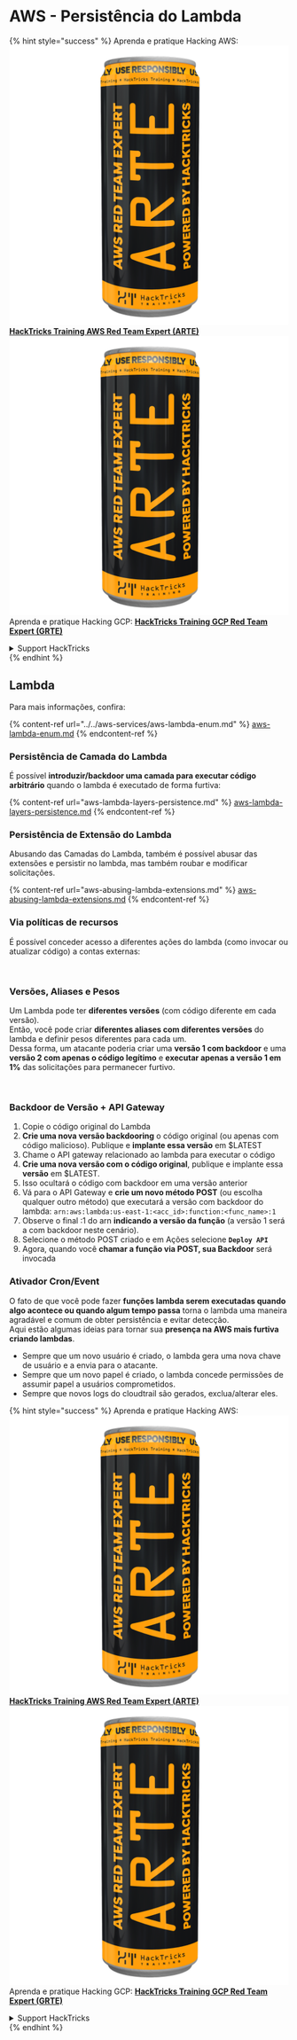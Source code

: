 # AWS - Persistência do Lambda

{% hint style="success" %}
Aprenda e pratique Hacking AWS:<img src="../../../../.gitbook/assets/image (1) (1) (1).png" alt="" data-size="line">[**HackTricks Training AWS Red Team Expert (ARTE)**](https://training.hacktricks.xyz/courses/arte)<img src="../../../../.gitbook/assets/image (1) (1) (1).png" alt="" data-size="line">\
Aprenda e pratique Hacking GCP: <img src="../../../../.gitbook/assets/image (2).png" alt="" data-size="line">[**HackTricks Training GCP Red Team Expert (GRTE)**<img src="../../../../.gitbook/assets/image (2).png" alt="" data-size="line">](https://training.hacktricks.xyz/courses/grte)

<details>

<summary>Support HackTricks</summary>

* Confira os [**planos de assinatura**](https://github.com/sponsors/carlospolop)!
* **Junte-se ao** 💬 [**grupo do Discord**](https://discord.gg/hRep4RUj7f) ou ao [**grupo do telegram**](https://t.me/peass) ou **siga**-nos no **Twitter** 🐦 [**@hacktricks\_live**](https://twitter.com/hacktricks_live)**.**
* **Compartilhe truques de hacking enviando PRs para os repositórios do** [**HackTricks**](https://github.com/carlospolop/hacktricks) e [**HackTricks Cloud**](https://github.com/carlospolop/hacktricks-cloud).

</details>
{% endhint %}

## Lambda

Para mais informações, confira:

{% content-ref url="../../aws-services/aws-lambda-enum.md" %}
[aws-lambda-enum.md](../../aws-services/aws-lambda-enum.md)
{% endcontent-ref %}

### Persistência de Camada do Lambda

É possível **introduzir/backdoor uma camada para executar código arbitrário** quando o lambda é executado de forma furtiva:

{% content-ref url="aws-lambda-layers-persistence.md" %}
[aws-lambda-layers-persistence.md](aws-lambda-layers-persistence.md)
{% endcontent-ref %}

### Persistência de Extensão do Lambda

Abusando das Camadas do Lambda, também é possível abusar das extensões e persistir no lambda, mas também roubar e modificar solicitações.

{% content-ref url="aws-abusing-lambda-extensions.md" %}
[aws-abusing-lambda-extensions.md](aws-abusing-lambda-extensions.md)
{% endcontent-ref %}

### Via políticas de recursos

É possível conceder acesso a diferentes ações do lambda (como invocar ou atualizar código) a contas externas:

<figure><img src="../../../../.gitbook/assets/image (255).png" alt=""><figcaption></figcaption></figure>

### Versões, Aliases e Pesos

Um Lambda pode ter **diferentes versões** (com código diferente em cada versão).\
Então, você pode criar **diferentes aliases com diferentes versões** do lambda e definir pesos diferentes para cada um.\
Dessa forma, um atacante poderia criar uma **versão 1 com backdoor** e uma **versão 2 com apenas o código legítimo** e **executar apenas a versão 1 em 1%** das solicitações para permanecer furtivo.

<figure><img src="../../../../.gitbook/assets/image (120).png" alt=""><figcaption></figcaption></figure>

### Backdoor de Versão + API Gateway

1. Copie o código original do Lambda
2. **Crie uma nova versão backdooring** o código original (ou apenas com código malicioso). Publique e **implante essa versão** em $LATEST
1. Chame o API gateway relacionado ao lambda para executar o código
3. **Crie uma nova versão com o código original**, publique e implante essa **versão** em $LATEST.
1. Isso ocultará o código com backdoor em uma versão anterior
4. Vá para o API Gateway e **crie um novo método POST** (ou escolha qualquer outro método) que executará a versão com backdoor do lambda: `arn:aws:lambda:us-east-1:<acc_id>:function:<func_name>:1`
1. Observe o final :1 do arn **indicando a versão da função** (a versão 1 será a com backdoor neste cenário).
5. Selecione o método POST criado e em Ações selecione **`Deploy API`**
6. Agora, quando você **chamar a função via POST, sua Backdoor** será invocada

### Ativador Cron/Event

O fato de que você pode fazer **funções lambda serem executadas quando algo acontece ou quando algum tempo passa** torna o lambda uma maneira agradável e comum de obter persistência e evitar detecção.\
Aqui estão algumas ideias para tornar sua **presença na AWS mais furtiva criando lambdas**.

* Sempre que um novo usuário é criado, o lambda gera uma nova chave de usuário e a envia para o atacante.
* Sempre que um novo papel é criado, o lambda concede permissões de assumir papel a usuários comprometidos.
* Sempre que novos logs do cloudtrail são gerados, exclua/alterar eles.

{% hint style="success" %}
Aprenda e pratique Hacking AWS:<img src="../../../../.gitbook/assets/image (1) (1) (1).png" alt="" data-size="line">[**HackTricks Training AWS Red Team Expert (ARTE)**](https://training.hacktricks.xyz/courses/arte)<img src="../../../../.gitbook/assets/image (1) (1) (1).png" alt="" data-size="line">\
Aprenda e pratique Hacking GCP: <img src="../../../../.gitbook/assets/image (2).png" alt="" data-size="line">[**HackTricks Training GCP Red Team Expert (GRTE)**<img src="../../../../.gitbook/assets/image (2).png" alt="" data-size="line">](https://training.hacktricks.xyz/courses/grte)

<details>

<summary>Support HackTricks</summary>

* Confira os [**planos de assinatura**](https://github.com/sponsors/carlospolop)!
* **Junte-se ao** 💬 [**grupo do Discord**](https://discord.gg/hRep4RUj7f) ou ao [**grupo do telegram**](https://t.me/peass) ou **siga**-nos no **Twitter** 🐦 [**@hacktricks\_live**](https://twitter.com/hacktricks_live)**.**
* **Compartilhe truques de hacking enviando PRs para os repositórios do** [**HackTricks**](https://github.com/carlospolop/hacktricks) e [**HackTricks Cloud**](https://github.com/carlospolop/hacktricks-cloud).

</details>
{% endhint %}
